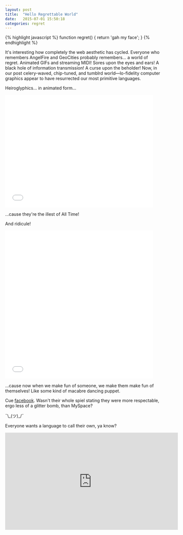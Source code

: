 ```yaml
---
layout: post
title:  "Hello Regrettable World"
date:   2015-07-01 15:50:18
categories: regret
---
```


{% highlight javascript %}
function regret() {
  return 'gah my face';
}
{% endhighlight %}

It's interesting how completely the web aesthetic has cycled.  Everyone who remembers AngelFire and GeoCities probably remembers... a world of regret.  Animated GIFs and streaming MIDI!  Sores upon the eyes and ears!  A black hole of information transmission!  A curse upon the beholder!  Now, in our post celery-waved, chip-tuned, and tumblrd world––lo-fidelity computer graphics appear to have resurrected our most primitive languages.

Heiroglyphics... in animated form...

<div class="media-embed">
<iframe src="//giphy.com/embed/jb2YzqYSELm5G" width="480" height="364" frameBorder="0" style="max-width: 100%" class="giphy-embed" webkitAllowFullScreen mozallowfullscreen allowFullScreen></iframe>
</div>

...cause they're the illest of All Time!

And ridicule!

<div class="media-embed">
<iframe src="//giphy.com/embed/3i7zenReaUuI0" width="480" height="480" frameBorder="0" style="max-width: 100%" class="giphy-embed" webkitAllowFullScreen mozallowfullscreen allowFullScreen></iframe>
</div>

...cause now when we make fun of someone, we make them make fun of themselves!  Like some kind of macabre dancing puppet.

Cue [facebook][facebook].  Wasn't their whole spiel stating they were more respectable, ergo less of a glitter bomb, than MySpace?

¯\\\_(ツ)\_/¯

Everyone wants a language to call their own, ya know?

<div class="media-embed">
<iframe width="560" height="315" src="https://www.youtube.com/embed/x5aWfkm-h6A" frameborder="0" allowfullscreen></iframe>
</div>

[facebook]: http://www.wired.com/2015/05/real-gif-posting-on-facebook/
